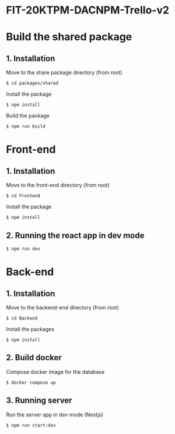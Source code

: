 ﻿# FIT-20KTPM-DACNPM-Trello-v2
# Build the shared package
## 1. Installation
Move to the share package directory (from root)
```
$ cd packages/shared
```
Install the package
```
$ npm install
```
Build the package
```
$ npm run build
```

# Front-end
## 1. Installation
Move to the front-end directory (from root)
```
$ cd Frontend
```
Install the package
```
$ npm install
```
## 2. Running the react app in dev mode
```
$ npm run dev
```

# Back-end
## 1. Installation
Move to the backend-end directory (from root)
```
$ cd Backend
```
Install the packages
```
$ npm install
```
## 2. Build docker 
Compose docker image for the database
```
$ docker compose up
```
## 3. Running server
Run the server app in dev mode (Nestjs)
```
$ npm run start:dev
```
